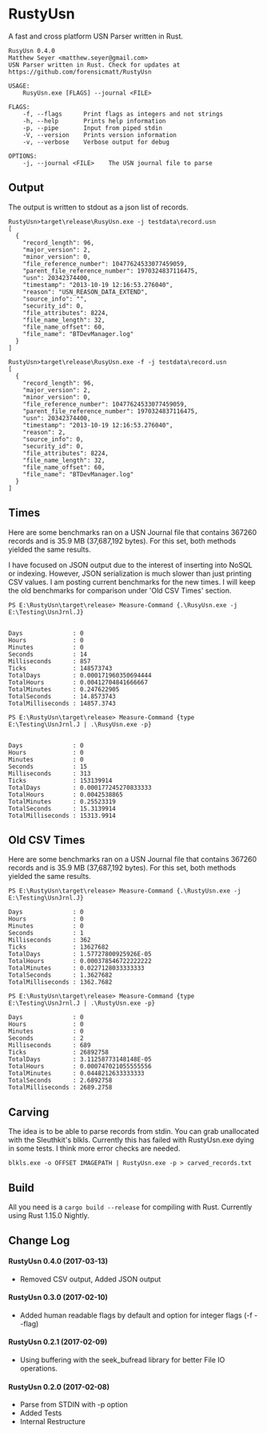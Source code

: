 # RustyUsn
A fast and cross platform USN Parser written in Rust.

```
RusyUsn 0.4.0
Matthew Seyer <matthew.seyer@gmail.com>
USN Parser written in Rust. Check for updates at https://github.com/forensicmatt/RustyUsn

USAGE:
    RusyUsn.exe [FLAGS] --journal <FILE>

FLAGS:
    -f, --flags      Print flags as integers and not strings
    -h, --help       Prints help information
    -p, --pipe       Input from piped stdin
    -V, --version    Prints version information
    -v, --verbose    Verbose output for debug

OPTIONS:
    -j, --journal <FILE>    The USN journal file to parse
```

## Output
The output is written to stdout as a json list of records.

```
RustyUsn>target\release\RusyUsn.exe -j testdata\record.usn
[
  {
    "record_length": 96,
    "major_version": 2,
    "minor_version": 0,
    "file_reference_number": 10477624533077459059,
    "parent_file_reference_number": 1970324837116475,
    "usn": 20342374400,
    "timestamp": "2013-10-19 12:16:53.276040",
    "reason": "USN_REASON_DATA_EXTEND",
    "source_info": "",
    "security_id": 0,
    "file_attributes": 8224,
    "file_name_length": 32,
    "file_name_offset": 60,
    "file_name": "BTDevManager.log"
  }
]

RustyUsn>target\release\RusyUsn.exe -f -j testdata\record.usn
[
  {
    "record_length": 96,
    "major_version": 2,
    "minor_version": 0,
    "file_reference_number": 10477624533077459059,
    "parent_file_reference_number": 1970324837116475,
    "usn": 20342374400,
    "timestamp": "2013-10-19 12:16:53.276040",
    "reason": 2,
    "source_info": 0,
    "security_id": 0,
    "file_attributes": 8224,
    "file_name_length": 32,
    "file_name_offset": 60,
    "file_name": "BTDevManager.log"
  }
]

```
## Times
Here are some benchmarks ran on a USN Journal file that contains 367260 records and is 35.9 MB (37,687,192 bytes). For this set, both methods yielded the same results.

I have focused on JSON output due to the interest of inserting into NoSQL or indexing. However, JSON serialization is much slower than just printing CSV values. I am posting current benchmarks for the new times. I will keep the old benchmarks for comparison under 'Old CSV Times' section.

```
PS E:\RustyUsn\target\release> Measure-Command {.\RusyUsn.exe -j E:\Testing\UsnJrnl.J}


Days              : 0
Hours             : 0
Minutes           : 0
Seconds           : 14
Milliseconds      : 857
Ticks             : 148573743
TotalDays         : 0.000171960350694444
TotalHours        : 0.00412704841666667
TotalMinutes      : 0.247622905
TotalSeconds      : 14.8573743
TotalMilliseconds : 14857.3743
```

```
PS E:\RustyUsn\target\release> Measure-Command {type E:\Testing\UsnJrnl.J | .\RusyUsn.exe -p}


Days              : 0
Hours             : 0
Minutes           : 0
Seconds           : 15
Milliseconds      : 313
Ticks             : 153139914
TotalDays         : 0.000177245270833333
TotalHours        : 0.0042538865
TotalMinutes      : 0.25523319
TotalSeconds      : 15.3139914
TotalMilliseconds : 15313.9914
```

## Old CSV Times
Here are some benchmarks ran on a USN Journal file that contains 367260 records and is 35.9 MB (37,687,192 bytes). For this set, both methods yielded the same results.

```
PS E:\RustyUsn\target\release> Measure-Command {.\RustyUsn.exe -j E:\Testing\UsnJrnl.J}

Days              : 0
Hours             : 0
Minutes           : 0
Seconds           : 1
Milliseconds      : 362
Ticks             : 13627682
TotalDays         : 1.57727800925926E-05
TotalHours        : 0.000378546722222222
TotalMinutes      : 0.0227128033333333
TotalSeconds      : 1.3627682
TotalMilliseconds : 1362.7682
```

```
PS E:\RustyUsn\target\release> Measure-Command {type E:\Testing\UsnJrnl.J | .\RustyUsn.exe -p}

Days              : 0
Hours             : 0
Minutes           : 0
Seconds           : 2
Milliseconds      : 689
Ticks             : 26892758
TotalDays         : 3.11258773148148E-05
TotalHours        : 0.000747021055555556
TotalMinutes      : 0.0448212633333333
TotalSeconds      : 2.6892758
TotalMilliseconds : 2689.2758
```

## Carving
The idea is to be able to parse records from stdin. You can grab unallocated with the Sleuthkit's blkls. Currently this has failed with RustyUsn.exe dying in some tests. I think more error checks are needed.
```
blkls.exe -o OFFSET IMAGEPATH | RustyUsn.exe -p > carved_records.txt
```

## Build
All you need is a ```cargo build --release``` for compiling with Rust. Currently using Rust 1.15.0 Nightly.

## Change Log
#### RustyUsn 0.4.0 (2017-03-13)
- Removed CSV output, Added JSON output

#### RustyUsn 0.3.0 (2017-02-10)
- Added human readable flags by default and option for integer flags (-f --flag)

#### RustyUsn 0.2.1 (2017-02-09)
- Using buffering with the seek_bufread library for better File IO operations.

#### RustyUsn 0.2.0 (2017-02-08)
- Parse from STDIN with -p option
- Added Tests
- Internal Restructure
